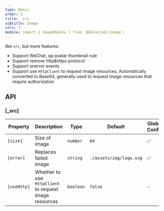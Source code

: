 ```yaml
---
type: Basic
order: 2
title: _src
subtitle: Image
cols: 2
module: import { ImageModule } from '@delon/abc/image';
---
```


like `src`, but more features:

- Support WeChat, qq avatar thumbnail rule
- Support remove http&https protocol
- Support onerror events
- Support use `HttpClient` to request image resources, Automatically converted to Base64, generally used to request image resources that require authorization

## API

### [_src]

| Property | Description | Type | Default | Global Config |
|----------|-------------|------|---------|---------------|
| `[size]` | Size of image | `number` | `64` | ✅ |
| `[error]` | Replaces failed image | `string` | `./assets/img/logo.svg` | ✅ |
| `[useHttp]` | Whether to use `HttpClient` to request image resources | `boolean` | `false` | - |